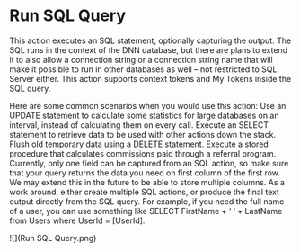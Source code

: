 # Run SQL Query

This action executes an SQL statement, optionally capturing the output. The SQL runs in the context of the DNN database, but there are plans to extend it to also allow a connection string or a connection string name that will make it possible to run in other databases as well – not restricted to SQL Server either. This action supports context tokens and My Tokens inside the SQL query. 

Here are some common scenarios when you would use this action:
Use an UPDATE statement to calculate some statistics for large databases on an interval, instead of calculating them on every call. 
Execute an SELECT statement to retrieve data to be used with other actions down the stack. 
Flush old temporary data using a DELETE statement. 
Execute a stored procedure that calculates commissions paid through a referral program. 
Currently, only one field can be captured from an SQL action, so make sure that your query returns the data you need on first column of the first row. We may extend this in the future to be able to store multiple columns. As a work around, either create multiple SQL actions, or produce the final text output directly from the SQL query. For example, if you need the full name of a user, you can use something like SELECT FirstName + ‘ ‘ + LastName from Users where UserId = [UserId].

![](Run SQL Query.png)
